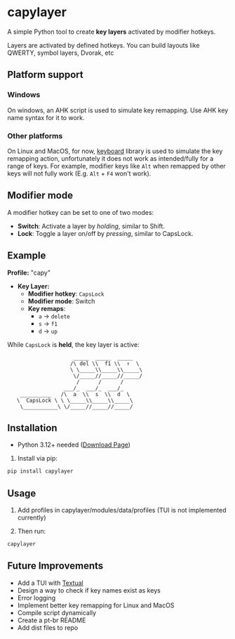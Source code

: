 # capylayer
A simple Python tool to create **key layers** activated by modifier hotkeys.

Layers are activated by defined hotkeys. You can build layouts like QWERTY, symbol layers, Dvorak, etc

## Platform support
### Windows
On windows, an AHK script is used to simulate key remapping. Use AHK key name syntax for it to work.

### Other platforms
On Linux and MacOS, for now, [keyboard](https://github.com/boppreh/keyboard/) library is used to simulate the key remapping action, unfortunately it does not work as intended/fully for a range of keys. For example, modifier keys like `Alt` when remapped by other keys will not fully work (E.g. `Alt` + `F4` won't work).

## Modifier mode
A modifier hotkey can be set to one of two modes:
- **Switch**: Activate a layer by *holding*, similar to Shift.
- **Lock**: Toggle a layer on/off by *pressing*, similar to CapsLock.

## Example

**Profile:** "capy"
- **Key Layer:**
    - **Modifier hotkey**: `CapsLock`  
    - **Modifier mode**: Switch  
    - **Key remaps**:
        - `a` → `delete`
        - `s` → `f1`
        - `d` → `up`

While `CapsLock` is **held**, the key layer is active:
```
                     _____  _____  _____ 
                    /\ del \\  f1 \\  ↑  \ 
                    \ \_____\\_____\\_____\
                     \/_____//_____//_____/
                      /      /      / 
                  ___/_  ___/_  ___/_   
    __________   /\  a  \\  s  \\  d  \     
   \  CapsLock \ \ \_____\\_____\\_____\    
    \___________\ \/_____//_____//_____/  
```

## Installation

- Python 3.12+ needed ([Download Page](https://www.python.org/downloads/))

1. Install via pip:
```bash
pip install capylayer
```

## Usage
1. Add profiles in capylayer/modules/data/profiles (TUI is not implemented currently)

2. Then run:
```bash
capylayer
```

## Future Improvements
- Add a TUI with [Textual](https://github.com/Textualize/textual)
- Design a way to check if key names exist as keys
- Error logging
- Implement better key remapping for Linux and MacOS
- Compile script dynamically
- Create a pt-br README
- Add dist files to repo